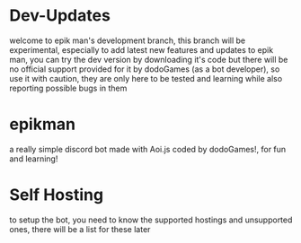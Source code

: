 # Dev-Updates
welcome to epik man's development branch, this branch will be experimental, especially to add latest new features and updates to epik man, you can try the dev version by downloading it's code but there will be no official support provided for it by dodoGames (as a bot developer), so use it with caution, they are only here to be tested and learning while also reporting possible bugs in them

# epikman
a really simple discord bot made with Aoi.js coded by dodoGames!, for fun and learning!

# Self Hosting
to setup the bot, you need to know the supported hostings and unsupported ones, there will be a list for these later
